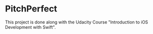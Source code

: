 # PitchPerfect

This project is done along with the Udacity Course "Introduction to iOS Development with Swift".
